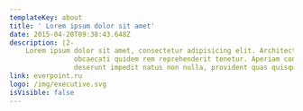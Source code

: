 ```yaml
---
templateKey: about
title: ' Lorem ipsum dolor sit amet'
date: 2015-04-20T09:38:43.648Z
description: |2-
    Lorem ipsum dolor sit amet, consectetur adipisicing elit. Architecto, enim et
                obcaecati quidem rem reprehenderit tenetur. Aperiam consequuntur culpa, deleniti
                deserunt impedit natus non nulla, provident quas quisquam tenetur, veniam.
link: everpoint.ru
logo: /img/executive.svg
isVisible: false
---
```


